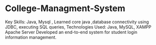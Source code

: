 # College-Managment-System
Key Skills: Java, Mysql , Learned core java ,database connectivity using JDBC, executing SQL queries,
Technologies Used: Java, MySQL, XAMPP Apache Server Developed an end-to-end system for student login information
management. 
